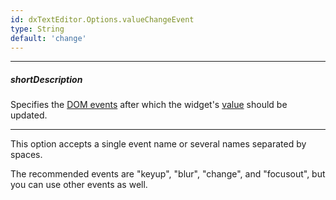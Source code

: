 ```yaml
---
id: dxTextEditor.Options.valueChangeEvent
type: String
default: 'change'
---
```

---
##### shortDescription
Specifies the <a href="https://en.wikipedia.org/wiki/DOM_events" target="_blank">DOM events</a> after which the widget's [value]({basewidgetpath}/Configuration/#value) should be updated.

---
This option accepts a single event name or several names separated by spaces.

The recommended events are "keyup", "blur", "change", and "focusout", but you can use other events as well.
